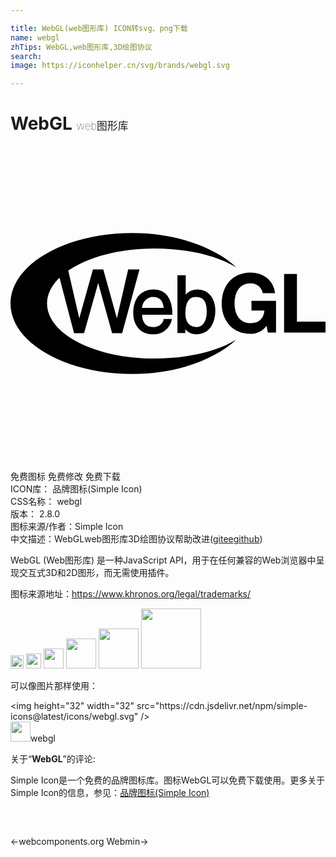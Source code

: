 ```yaml
---

title: WebGL(web图形库) ICON转svg、png下载
name: webgl
zhTips: WebGL,web图形库,3D绘图协议
search: 
image: https://iconhelper.cn/svg/brands/webgl.svg

---
```


# WebGL  <small style="font-size: 60%;font-weight: 100">web图形库</small>

<div id="svg" class="svg-wrap">
<svg role="img" viewBox="0 0 24 24" xmlns="http://www.w3.org/2000/svg"><title>WebGL icon</title><path d="M18.928 14.179c-.214.09-.427.135-.643.135-.342 0-.65-.059-.923-.178a1.963 1.963 0 0 1-.69-.491c-.187-.209-.332-.453-.432-.735s-.149-.586-.149-.911c0-.335.05-.643.149-.93.1-.287.242-.536.429-.747a1.96 1.96 0 0 1 .69-.501 2.25 2.25 0 0 1 .923-.183c.23 0 .451.036.664.104.214.069.408.171.581.304s.316.299.427.496a1.7 1.7 0 0 1 .206.676h-.935c-.059-.249-.171-.437-.337-.562a.973.973 0 0 0-.607-.187c-.221 0-.408.043-.562.128s-.28.199-.375.344c-.095.145-.166.308-.209.491s-.066.372-.066.569c0 .187.021.37.066.548.043.178.114.337.209.479.095.142.221.256.375.342s.342.128.562.128c.325 0 .577-.083.754-.247.178-.164.28-.401.311-.714h-.987V11.8h1.872v2.413h-.624l-.1-.505a1.444 1.444 0 0 1-.579.471zm2.896-4.429v3.632H24v.828h-3.155V9.75h.979zM2.785 11.999c0-.709.343-1.376.948-1.962l1.109 4.221h.764l1.075-3.815 1.06 3.815h.766l1.321-4.856h-.86l-.861 3.725-1.039-3.726H6.28l-1.039 3.725-.84-3.632c1.489-1.025 3.868-1.69 6.548-1.69 2.512 0 4.764.529 6.261 1.445-1.632-1.535-4.565-2.612-7.915-2.614C4.161 6.635 0 9.036 0 11.999s4.161 5.367 9.293 5.367c3.338 0 6.261-1.075 7.9-2.6-1.497.911-3.741 1.428-6.244 1.428-4.51-.001-8.164-1.877-8.164-4.195zm9.194-.553a1.184 1.184 0 0 0-.444-.384 1.378 1.378 0 0 0-.622-.135c-.261 0-.496.047-.7.14a1.313 1.313 0 0 0-.489.387c-.244.311-.372.75-.372 1.269 0 .23.033.448.097.643a1.5 1.5 0 0 0 .285.515c.261.304.633.465 1.077.465.233 0 .422-.024.581-.074.138-.043.23-.1.306-.149a1.357 1.357 0 0 0 .444-.489c.09-.166.135-.323.145-.403l.007-.055h-.633l-.002.045c-.017.206-.287.574-.769.574-.688 0-.852-.498-.864-.937h2.306v-.05a3.15 3.15 0 0 0-.085-.766 1.84 1.84 0 0 0-.268-.596zm-1.139.05c.51 0 .783.275.833.84h-1.651c.025-.458.388-.84.818-.84zm4.678.415a1.575 1.575 0 0 0-.268-.515 1.25 1.25 0 0 0-.437-.346 1.36 1.36 0 0 0-.586-.126 1.141 1.141 0 0 0-.531.128 1.1 1.1 0 0 0-.346.28v-1.49h-.631v4.413h.6v-.301a.964.964 0 0 0 .211.206c.171.123.382.185.626.185.263 0 .501-.059.7-.176.178-.104.33-.254.448-.444a1.93 1.93 0 0 0 .235-.584 2.66 2.66 0 0 0 .069-.603 1.986 1.986 0 0 0-.09-.627zm-.567.717c0 .346-.069.636-.202.84a.682.682 0 0 1-.605.325c-.377 0-.819-.263-.819-1.008 0-.356.045-.631.135-.84.13-.301.351-.446.671-.446.342 0 .572.133.7.41.106.227.12.505.12.719z"/></svg>
</div>
<detail full-name='webgl'></detail>

<div class="detail-page">
<p>
<span><span class="badge-success badge">免费图标</span> <span class="badge-success badge">免费修改</span>  <span class="badge-success badge">免费下载</span> </span>
<br/>
<span>
ICON库：
<span class="badge-secondary badge">品牌图标(Simple Icon)</span> 
</span>
<br/>
<span>
CSS名称：
<span class="badge-secondary badge">webgl</span> 
</span>

<br/>
<span>
版本：
<span class="badge-secondary badge">2.8.0</span> 
</span>
<br/>
<span>图标来源/作者：<span class="badge-light badge">Simple Icon</span></span> 
<br/>
<span class="zh-detail">中文描述：<span class="badge-primary badge">WebGL</span><span class="badge-primary badge">web图形库</span><span class="badge-primary badge">3D绘图协议</span><span class="help-link"><span>帮助改进</span>(<a href="https://gitee.com/liuwave/icon-helper/edit/master/json/brands/webgl.json" target="_blank" rel="noopener noreferrer">gitee</a><a href="https://github.com/liuwave/icon-helper/edit/master/json/brands/webgl.json" target="_blank" rel="noopener noreferrer">github</a></span>)</span><br/>
</p>
</div><div class="description description alert alert-light"><p>WebGL (Web图形库) 是一种JavaScript API，用于在任何兼容的Web浏览器中呈现交互式3D和2D图形，而无需使用插件。</p><p>图标来源地址：<a href="https://www.khronos.org/legal/trademarks/" target="_blank" rel="noopener noreferrer">https://www.khronos.org/legal/trademarks/</a></p></div>
<div class="alert alert-dark">
<img height="21" width="21" src="https://cdn.jsdelivr.net/npm/simple-icons@latest/icons/webgl.svg" />
<img height="24" width="24" src="https://cdn.jsdelivr.net/npm/simple-icons@latest/icons/webgl.svg" />
<img height="32" width="32" src="https://cdn.jsdelivr.net/npm/simple-icons@latest/icons/webgl.svg" />
<img height="48" width="48" src="https://cdn.jsdelivr.net/npm/simple-icons@latest/icons/webgl.svg" />
<img height="64" width="64" src="https://cdn.jsdelivr.net/npm/simple-icons@latest/icons/webgl.svg" />
<img height="96" width="96" src="https://cdn.jsdelivr.net/npm/simple-icons@latest/icons/webgl.svg" />

</div>
<div>
  <p>可以像图片那样使用：    
  </p>
  <div class="alert alert-primary" style="font-size: 14px">
    &lt;img height="32" width="32" src="https://cdn.jsdelivr.net/npm/simple-icons@latest/icons/webgl.svg" /&gt;
    <copy-btn content='<img height="32" width="32" src="https://cdn.jsdelivr.net/npm/simple-icons@latest/icons/webgl.svg" />'></copy-btn>
  </div>
  <div class="alert alert-secondary">
    <img height="32" width="32" src="https://cdn.jsdelivr.net/npm/simple-icons@latest/icons/webgl.svg" />webgl
    <copy-btn content="webgl" btn-title="复制图标名称"></copy-btn>
  </div>
</div>
<div class="icon-detail__container">
<p>关于“<b>WebGL</b>”的评论:</p>
</div>
<Vssue title="关于“WebGL”的评论" />
<div><p>Simple Icon是一个免费的品牌图标库。图标WebGL可以免费下载使用。更多关于  Simple Icon的信息，参见：<a target="_blank" href="https://iconhelper.cn/brands.html">品牌图标(Simple Icon)</a>
</p></div>


<div style="padding:2rem 0 " class="page-nav"><p class="inner"><span class="prev">←<router-link to="/icon/webcomponents-org.html">webcomponents.org</router-link></span> <span class="next"><router-link to="/icon/webmin.html">Webmin</router-link>→</span></p></div>
